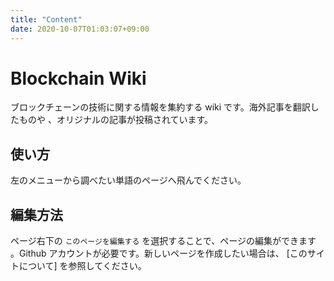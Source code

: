 ```yaml
---
title: "Content"
date: 2020-10-07T01:03:07+09:00
---
```


# Blockchain Wiki

ブロックチェーンの技術に関する情報を集約する wiki です。海外記事を翻訳したものや
、オリジナルの記事が投稿されています。

## 使い方

左のメニューから調べたい単語のページへ飛んでください。

## 編集方法

ページ右下の `このページを編集する` を選択することで、ページの編集ができます
。Github アカウントが必要です。新しいページを作成したい場合は、
[このサイトについて] を参照してください。
